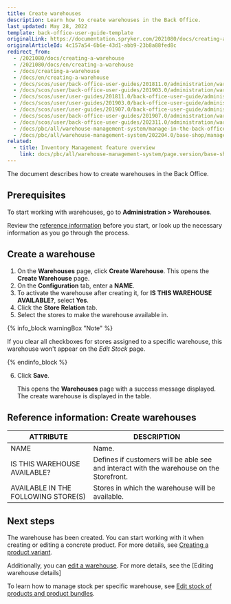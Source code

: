 ```yaml
---
title: Create warehouses
description: Learn how to create warehouses in the Back Office.
last_updated: May 28, 2022
template: back-office-user-guide-template
originalLink: https://documentation.spryker.com/2021080/docs/creating-a-warehouse
originalArticleId: 4c157a54-6b6e-43d1-abb9-23b8a88fed8c
redirect_from:
  - /2021080/docs/creating-a-warehouse
  - /2021080/docs/en/creating-a-warehouse
  - /docs/creating-a-warehouse
  - /docs/en/creating-a-warehouse
  - /docs/scos/user/back-office-user-guides/201811.0/administration/warehouses/creating-warehouses.html
  - /docs/scos/user/back-office-user-guides/201903.0/administration/warehouses/creating-warehouses.html
  - /docs/scos/user/user-guides/201811.0/back-office-user-guide/administration/warehouses/creating-warehouses.html
  - /docs/scos/user/user-guides/201903.0/back-office-user-guide/administration/warehouses/creating-warehouses.html
  - /docs/scos/user/user-guides/201907.0/back-office-user-guide/administration/warehouses/creating-warehouses.html
  - /docs/scos/user/back-office-user-guides/201907.0/administration/warehouses/creating-warehouses.html
  - /docs/scos/user/back-office-user-guides/202311.0/administration/warehouses/creating-warehouses.html
  - /docs/pbc/all/warehouse-management-system/manage-in-the-back-office/create-warehouses.html
  - /docs/pbc/all/warehouse-management-system/202204.0/base-shop/manage-in-the-back-office/create-warehouses.html
related:
  - title: Inventory Management feature overview
    link: docs/pbc/all/warehouse-management-system/page.version/base-shop/inventory-management-feature-overview.html
---
```


The document describes how to create warehouses in the Back Office.

## Prerequisites

To start working with warehouses, go to **Administration&nbsp;<span aria-label="and then">></span> Warehouses**.

Review the [reference information](#reference-information-create-warehouses) before you start, or look up the necessary information as you go through the process.

## Create a warehouse

1. On the **Warehouses** page, click **Create Warehouse**.
    This opens the **Create Warehouse** page.
2. On the **Configuration** tab, enter a **NAME**.
3. To activate the warehouse after creating it, for **IS THIS WAREHOUSE AVAILABLE?**, select **Yes**.
4. Click the **Store Relation** tab.
5. Select the stores to make the warehouse available in.

{% info_block warningBox "Note" %}

If you clear all checkboxes for stores assigned to a specific warehouse, this warehouse won't appear on the *Edit Stock* page.

{% endinfo_block %}

6. Click **Save**.

    This opens the **Warehouses** page with a success message displayed. The create warehouse is displayed in the table.

## Reference information: Create warehouses

| ATTRIBUTE | DESCRIPTION |
| --- | --- |
| NAME | Name. |
| IS THIS WAREHOUSE AVAILABLE? | Defines if customers will be able see and interact with the warehouse on the Storefront. |
| AVAILABLE IN THE FOLLOWING STORE(S) | Stores in which the warehouse will be available. |

## Next steps

The warehouse has been created. You can start working with it when creating or editing a concrete product. For more details, see [Creating a product variant](/docs/pbc/all/product-information-management/{{site.version}}/base-shop/manage-in-the-back-office/products/manage-product-variants/create-product-variants.html).

Additionally, you can [edit a warehouse](/docs/pbc/all/warehouse-management-system/{{page.version}}/base-shop/manage-in-the-back-office/edit-warehouses.html). For more details, see the [Editing warehouse details]

To learn how to manage stock per specific warehouse, see [Edit stock of products and product bundles](/docs/pbc/all/warehouse-management-system/{{page.version}}/base-shop/manage-in-the-back-office/edit-stock-of-products-and-product-bundles.html).

